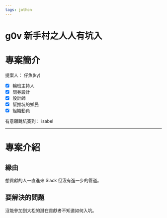 ```yaml
---
tags: jothon
---
```

# g0v 新手村之人人有坑入

# 專案簡介
提案人： 仔魚(ky)

- [x] 輪班主持人
- [x] 問券設計
- [x] 設計師
- [x] 幫推坑的鄉民
- [x] 組織動員

有意願跳坑簽到：
isabel

----------
# 專案介紹

## 緣由
想貢獻的人一直進來 Slack 但沒有進一步的管道。



## 要解決的問題
沒能參加到大松的潛在貢獻者不知道如何入坑。


## 預定使用者

（成品要給誰用、在什麼場合用、怎麼用）


## 預定功能

（成品要有哪些功能來滿足上述使用情境）


## 現有類似專案
- g0v 人力資源部
http://be1.im/node/104
（現成的是否可以直接使用？或者有什麼不足之處？國外專案可參考？）
https://g0v.hackpad.tw/g0v--9IbgS6xfHZA


## 相關專案

（衍生自某專案/衍生出某專案/API串接自某專案.）


## 授權方式
CC-BY
（程式碼部分如 MIT/BSD /文件部分，如 CC-BY）




## 專案目前狀態
佛系



## 利益揭露
無
（牽涉到哪些組織團體、有哪些已知的或潛在的金錢或物質或無形利益報酬）


## 使用資料

（會使用到哪些資料來源、各是什麼授權）


----------
# 徵求協作者
1. g0v 坑主
2. g0v 大使
3. 大松新參者


## 發起人/拋磚人：
仔魚 ky

----------
# 實作細節
* 開一個問卷給坑主們使用調查需求人力
* 每週固定時間排志工介紹 g0v、有人力需求的專案（暫定週五晚上）
    * 介紹 g0v（大松新手教學應該可用）
    * 介紹正在徵人的坑
    * 協助操作 slack，請參加者在 slack 上自我介紹
    * 當天詢問有興趣的坑
* 安排時間讓新參者與坑主一對一交流
    * 或有小松的話介紹小松時間

## 進度與 to-do
- [x] [坑主問卷](https://docs.google.com/spreadsheets/d/1iuHB3nrtz09BvOwdZdX1YL7MrFq_ZeV2SgYwotZfhjQ/edit#gid=0)
    - [x] 設計坑主問卷草案
    - [x] 訪談坑主意見
    - [x] 開放請大家填
- [ ] g0v 大使人力
    - [ ] 收集可以幫忙的志工名單
    - [ ] 排班時間讓大家認領
    - [ ] 確定傳送門活動流程

已知問題：個資儲存保管 


## 協作工具
Hack MD
Google Form
g0v Slack



----------
# 成果展示（規劃文件、雛形/草稿、原型/初稿、正式發佈/完稿）




